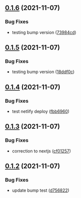 ## [0.1.6](https://github.com/Mark-Shaun/frontend-nextjs/compare/v0.1.5...v0.1.6) (2021-11-07)


### Bug Fixes

* testing bump version ([73984cd](https://github.com/Mark-Shaun/frontend-nextjs/commit/73984cd6bc4240aa99a9d9f4ad1eff2928557d7c))



## [0.1.5](https://github.com/Mark-Shaun/frontend-nextjs/compare/v0.1.4...v0.1.5) (2021-11-07)


### Bug Fixes

* testing bump version ([18ddf0c](https://github.com/Mark-Shaun/frontend-nextjs/commit/18ddf0c88e2ea9a053cbb1911dde43de77b84e87))



## [0.1.4](https://github.com/Mark-Shaun/frontend-nextjs/compare/v0.1.3...v0.1.4) (2021-11-07)


### Bug Fixes

* test netlify deploy ([fbb6960](https://github.com/Mark-Shaun/frontend-nextjs/commit/fbb69602235363490f4a78aa5296762079ffaaf0))



## [0.1.3](https://github.com/Mark-Shaun/frontend-nextjs/compare/v0.1.2...v0.1.3) (2021-11-07)


### Bug Fixes

* correction to nextjs ([cf01257](https://github.com/Mark-Shaun/frontend-nextjs/commit/cf01257f85780923f403fe6bc20d515c91d471b2))



## [0.1.2](https://github.com/Mark-Shaun/frontend-nextjs/compare/v0.1.1...v0.1.2) (2021-11-07)


### Bug Fixes

* update bump test ([d756822](https://github.com/Mark-Shaun/frontend-nextjs/commit/d756822b8927a7d36941bb205447e072640eb6e8))




